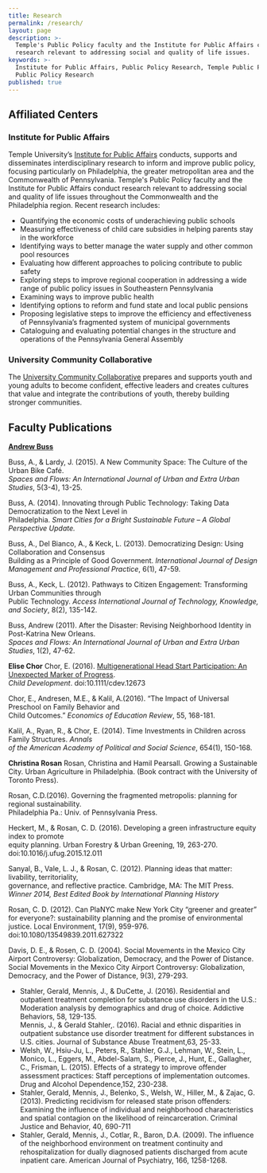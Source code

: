 ```yaml
---
title: Research
permalink: /research/
layout: page
description: >-
  Temple's Public Policy faculty and the Institute for Public Affairs conduct
  research relevant to addressing social and quality of life issues.
keywords: >-
  Institute for Public Affairs, Public Policy Research, Temple Public Policy,
  Public Policy Research 
published: true
---
```

## Affiliated Centers

### Institute for Public Affairs
Temple University’s [Institute for Public Affairs](http://www.cla.temple.edu/ipa/) conducts, supports and disseminates interdisciplinary research to inform and improve public policy, focusing particularly on Philadelphia, the greater metropolitan area and the Commonwealth of Pennsylvania. Temple's Public Policy faculty and the Institute for Public Affairs conduct research relevant to addressing social and quality of life issues throughout the Commonwealth and the Philadelphia region. Recent research includes:

- Quantifying the economic costs of underachieving public schools
- Measuring effectiveness of child care subsidies in helping parents stay in the workforce
- Identifying ways to better manage the water supply and other common pool resources
- Evaluating how different approaches to policing contribute to public safety
- Exploring steps to improve regional cooperation in addressing a wide range of public policy issues in Southeastern Pennsylvania
- Examining ways to improve public health
- Identifying options to reform and fund state and local public pensions
- Proposing legislative steps to improve the efficiency and effectiveness of Pennsylvania’s fragmented system of municipal governments
- Cataloguing and evaluating potential changes in the structure and operations of the Pennsylvania General Assembly

### University Community Collaborative
The [University Community Collaborative](http://uccollab.org/) prepares and supports youth and young adults to become confident, effective leaders and creates cultures that value and integrate the contributions of youth, thereby building stronger communities.

## Faculty Publications
**[Andrew Buss](http://andrewbuss.cgpublisher.com/)** <br>

Buss, A., & Lardy, J. (2015). A New Community Space: The Culture of the Urban Bike Café. <br>
   _Spaces and Flows: An International Journal of Urban and Extra Urban Studies_, 5(3-4), 13-25.

Buss, A. (2014). Innovating through Public Technology: Taking Data Democratization to the Next Level in <br>    Philadelphia. _Smart Cities for a Bright Sustainable Future – A Global Perspective Update._

Buss, A., Del Bianco, A., & Keck, L. (2013). Democratizing Design: Using Collaboration and Consensus <br>      Building as a Principle of Good Government. _International Journal of Design Management and Professional Practice_, 6(1), 47-59.

Buss, A., Keck, L. (2012). Pathways to Citizen Engagement: Transforming Urban Communities through <br>          Public Technology. _Access International Journal of Technology, Knowledge, and Society_, 8(2), 135-142.

Buss, Andrew (2011). After the Disaster: Revising Neighborhood Identity in Post-Katrina New Orleans. <br>
  _Spaces and Flows: An International Journal of Urban and Extra Urban Studies_, 1(2), 47-62.

**Elise Chor**
Chor, E. (2016). [Multigenerational Head Start Participation: An Unexpected Marker of Progress](http://onlinelibrary.wiley.com/doi/10.1111/cdev.12673/abstract). <br>
  _Child Development_. doi:10.1111/cdev.12673
  
Chor, E., Andresen, M.E., & Kalil, A.(2016). “The Impact of Universal Preschool on Family Behavior and <br>   Child Outcomes.” _Economics of Education Review_, 55, 168-181.

Kalil, A., Ryan, R., & Chor, E. (2014). Time Investments in Children across Family Structures. _Annals <br>   of the American Academy of Political and Social Science_, 654(1), 150-168.

**Christina Rosan**
Rosan, Christina and Hamil Pearsall. Growing a Sustainable City. Urban Agriculture in Philadelphia. (Book contract with the University of Toronto Press).

Rosan, C.D.(2016). Governing the fragmented metropolis: planning for regional sustainability. <br>                Philadelphia Pa.: Univ. of Pennsylvania Press.

Heckert, M., & Rosan, C. D. (2016). Developing a green infrastructure equity index to promote <br> 
  equity planning. Urban Forestry & Urban Greening, 19, 263-270. doi:10.1016/j.ufug.2015.12.011

Sanyal, B., Vale, L. J., & Rosan, C. (2012). Planning ideas that matter: livability, territoriality, <br>     governance, and reflective practice. Cambridge, MA: The MIT Press.
_Winner 2014, Best Edited Book by International Planning History_

Rosan, C. D. (2012). Can PlaNYC make New York City “greener and greater” for everyone?: sustainability planning and the promise of environmental justice. Local Environment, 17(9), 959-976. doi:10.1080/13549839.2011.627322

Davis, D. E., & Rosen, C. D. (2004). Social Movements in the Mexico City Airport Controversy: Globalization, Democracy, and the Power of Distance. Social Movements in the Mexico City Airport Controversy: Globalization, Democracy, and the Power of Distance, 9(3), 279-293.

- Stahler, Gerald, Mennis, J., & DuCette, J. (2016).  Residential and outpatient treatment completion for substance use disorders in the U.S.: Moderation analysis by demographics and drug of choice. Addictive Behaviors, 58, 129-135.  
Mennis, J., & Gerald Stahler,. (2016). Racial and ethnic disparities in outpatient substance use disorder treatment for different substances in U.S. cities. Journal of Substance Abuse Treatment,63, 25-33.
 - Welsh, W., Hsiu-Ju, L., Peters, R., Stahler, G.J., Lehman, W., Stein, L., Monico, L., Eggers, M., Abdel-Salam, S., Pierce, J., Hunt, E., Gallagher, C., Frisman, L. (2015).  Effects of a strategy to improve offender assessment practices: Staff perceptions of implementation outcomes. Drug and Alcohol Dependence,152, 230-238.
 - Stahler, Gerald, Mennis, J., Belenko, S., Welsh, W., Hiller, M., & Zajac, G. (2013).  Predicting recidivism for released state prison offenders:  Examining the influence of individual and neighborhood characteristics and spatial contagion on the likelihood of reincarceration. Criminal Justice and Behavior, 40, 690-711
- Stahler, Gerald, Mennis, J., Cotlar, R., Baron, D.A. (2009).  The influence of the neighborhood environment on treatment continuity and rehospitalization for dually diagnosed patients discharged from acute inpatient care. American Journal of Psychiatry, 166, 1258-1268.
